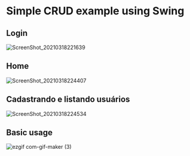 # Simple CRUD example using Swing

## Login

![ScreenShot_20210318221639](https://user-images.githubusercontent.com/63964369/111718917-98065f80-8839-11eb-8ba9-f767abe58c2f.png)

## Home

![ScreenShot_20210318224407](https://user-images.githubusercontent.com/63964369/111719966-bcfbd200-883b-11eb-8c4f-03d761855c55.png)

## Cadastrando e listando usuários

![ScreenShot_20210318224534](https://user-images.githubusercontent.com/63964369/111719975-c4bb7680-883b-11eb-8e1d-b25965eb6454.png)

## Basic usage

![ezgif com-gif-maker (3)](https://user-images.githubusercontent.com/63964369/111726628-11a54a00-8848-11eb-8332-b2387401fb32.gif)
